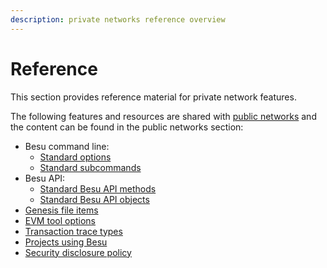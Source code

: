 ```yaml
---
description: private networks reference overview
---
```


# Reference

This section provides reference material for private network features.

The following features and resources are shared with [public networks](../../public-networks/index.md)
and the content can be found in the public networks section:

- Besu command line:
    - [Standard options](../../public-networks/reference/cli/options.md)
    - [Standard subcommands](../../public-networks/reference/cli/subcommands.md)
- Besu API:
    - [Standard Besu API methods](../../public-networks/reference/api/index.md)
    - [Standard Besu API objects](../../public-networks/reference/api/objects.md)
- [Genesis file items](../../public-networks/reference/genesis-items.md)
- [EVM tool options](../../public-networks/reference/evm-tool.md)
- [Transaction trace types](../../public-networks/reference/trace-types.md)
- [Projects using Besu](../../public-networks/reference/projects-using-besu.md)
- [Security disclosure policy](../../public-networks/reference/disclosure.md)
